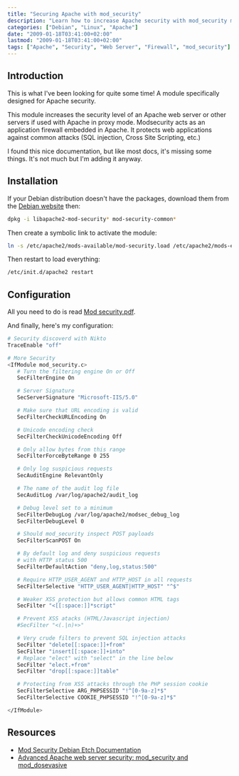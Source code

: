 ```yaml
---
title: "Securing Apache with mod_security"
description: "Learn how to increase Apache security with mod_security module, a web application firewall to protect against SQL injection, XSS and other common attacks."
categories: ["Debian", "Linux", "Apache"]
date: "2009-01-18T03:41:00+02:00"
lastmod: "2009-01-18T03:41:00+02:00"
tags: ["Apache", "Security", "Web Server", "Firewall", "mod_security"]
---
```


## Introduction

This is what I've been looking for quite some time! A module specifically designed for Apache security.

This module increases the security level of an Apache web server or other servers if used with Apache in proxy mode. Modsecurity acts as an application firewall embedded in Apache. It protects web applications against common attacks (SQL injection, Cross Site Scripting, etc.)

I found this nice documentation, but like most docs, it's missing some things. It's not much but I'm adding it anyway.

## Installation

If your Debian distribution doesn't have the packages, download them from the [Debian website](https://www.debian.org) then:

```bash
dpkg -i libapache2-mod-security* mod-security-common*
```

Then create a symbolic link to activate the module:

```bash
ln -s /etc/apache2/mods-available/mod-security.load /etc/apache2/mods-enabled/
```

Then restart to load everything:

```bash
/etc/init.d/apache2 restart
```

## Configuration

All you need to do is read [Mod security.pdf](../../../static/pdf/mod_security.pdf).

And finally, here's my configuration:

```bash
# Security discoverd with Nikto
TraceEnable "off"

# More Security
<IfModule mod_security.c>
   # Turn the filtering engine On or Off
   SecFilterEngine On

   # Server Signature
   SecServerSignature "Microsoft-IIS/5.0"

   # Make sure that URL encoding is valid
   SecFilterCheckURLEncoding On

   # Unicode encoding check
   SecFilterCheckUnicodeEncoding Off

   # Only allow bytes from this range
   SecFilterForceByteRange 0 255

   # Only log suspicious requests
   SecAuditEngine RelevantOnly

   # The name of the audit log file
   SecAuditLog /var/log/apache2/audit_log

   # Debug level set to a minimum
   SecFilterDebugLog /var/log/apache2/modsec_debug_log
   SecFilterDebugLevel 0

   # Should mod_security inspect POST payloads
   SecFilterScanPOST On

   # By default log and deny suspicious requests
   # with HTTP status 500
   SecFilterDefaultAction "deny,log,status:500"

   # Require HTTP_USER_AGENT and HTTP_HOST in all requests
   SecFilterSelective "HTTP_USER_AGENT|HTTP_HOST" "^$"

   # Weaker XSS protection but allows common HTML tags
   SecFilter "<[[:space:]]*script"

   # Prevent XSS atacks (HTML/Javascript injection)
   #SecFilter "<(.|n)+>"

   # Very crude filters to prevent SQL injection attacks
   SecFilter "delete[[:space:]]+from"
   SecFilter "insert[[:space:]]+into"
   # Replace "elect" with "select" in the line below
   SecFilter "elect.+from"
   SecFilter "drop[[:space:]]table"

   # Protecting from XSS attacks through the PHP session cookie
   SecFilterSelective ARG_PHPSESSID "!^[0-9a-z]*$"
   SecFilterSelective COOKIE_PHPSESSID "!^[0-9a-z]*$"

</IfModule>
```

## Resources
- [Mod Security Debian Etch Documentation](../../../static/pdf/modsecurity2_debian_etch.pdf)
- [Advanced Apache web server security: mod_security and mod_dosevasive](../../../static/pdf/mod_security_mod_dosevasive.pdf)
